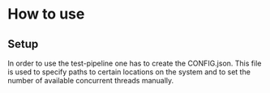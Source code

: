 # How to use

## Setup

In order to use the test-pipeline one has to create the CONFIG.json.
This file is used to specify paths to certain locations on the system 
and to set the number of available concurrent threads manually.

